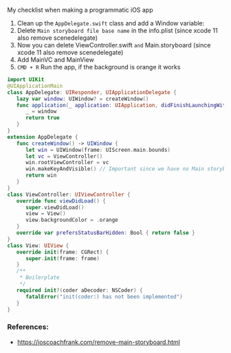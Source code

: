 My checklist when making a programmatic iOS app<!--more-->

1. Clean up the `AppDelegate.swift` class and add a Window variable:
2. Delete `Main storyboard file base name` in the info.plist (since xcode 11 also remove scenedelegate)
3. Now you can delete ViewController.swift `and` Main.storyboard (since xcode 11 also remove scenedelegate)
4. Add MainVC and MainView
5. `CMD + R` Run the app, if the background is orange it works

```swift
import UIKit
@UIApplicationMain
class AppDelegate: UIResponder, UIApplicationDelegate {
   lazy var window: UIWindow? = createWindow()
   func application(_ application: UIApplication, didFinishLaunchingWithOptions launchOptions: [UIApplication.LaunchOptionsKey: Any]?) -> Bool {
      _ = window
      return true
   }
}
extension AppDelegate {
   func createWindow() -> UIWindow {
      let win = UIWindow(frame: UIScreen.main.bounds)
      let vc = ViewController()
      win.rootViewController = vc
      win.makeKeyAndVisible() // Important since we have no Main storyboard anymore
      return win
   }
}
class ViewController: UIViewController {
   override func viewDidLoad() {
      super.viewDidLoad()
      view = View()
      view.backgroundColor = .orange
   }
   override var prefersStatusBarHidden: Bool { return false }
}
class View: UIView {
   override init(frame: CGRect) {
      super.init(frame: frame)
   }
   /**
    * Boilerplate
    */
   required init?(coder aDecoder: NSCoder) {
      fatalError("init(coder:) has not been implemented")
   }
}
```

### References:
- https://ioscoachfrank.com/remove-main-storyboard.html
